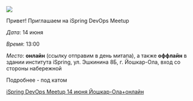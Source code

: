 <!--2025-06-08 12:15:15-->
<div class="yb">
  <div class="rss habr"><img src="https://habrastorage.org/getpro/habr/upload_files/1fb/89d/03e/1fb89d03e4fe28b11e107f37345c5578.png" /><p>Привет! Приглашаем на iSpring DevOps Meetup</p><p><em>Дата</em>: 14 июня</p><p><em>Время</em>: 13:00</p><p><em>Место</em>: <strong>онлайн</strong> (ссылку отправим в день митапа), а также <strong>оффлайн</strong> в здании<strong> </strong>института iSpring, ул. Эшкинина 8Б, г. Йошкар-Ола, вход со стороны набережной  </p><p>Подробнее - под катом</p> <a... <p class="titl"><a href="https://habr.com/ru/companies/ispring/news/916634/?utm_source=habrahabr&utm_medium=rss&utm_campaign=916634">iSpring DevOps Meetup 14 июня Йошкар-Ола+онлайн</a></p></div>
</div>
